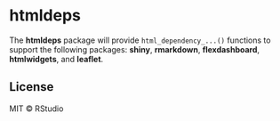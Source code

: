 
<!-- README.md is generated from README.Rmd. Please edit that file -->

# htmldeps

The **htmldeps** package will provide `html_dependency_...()` functions
to support the following packages: **shiny**, **rmarkdown**,
**flexdashboard**, **htmlwidgets**, and **leaflet**.

## License

MIT © RStudio
